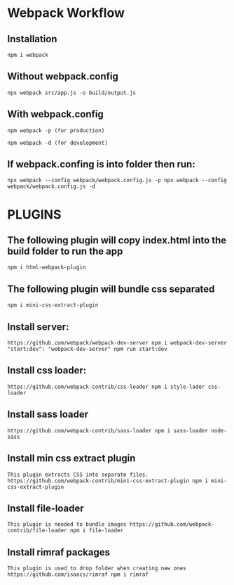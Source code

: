 # Webpack Workflow

## Installation
`
npm i webpack
`


## Without webpack.config
`
npx webpack src/app.js -o build/output.js
`

## With webpack.config
`
npm webpack -p (for production)
`

`
npm webpack -d (for development)
`
## If webpack.confing is into folder then run:
`
npx webpack --config webpack/webpack.config.js -p
npx webpack --config webpack/webpack.config.js -d
`

# PLUGINS

## The following plugin will copy index.html into the build folder to run the app
`
npm i html-webpack-plugin
`

## The following plugin will bundle css separated
`
npm i mini-css-extract-plugin
`

## Install server:
`
https://github.com/webpack/webpack-dev-server
npm i webpack-dev-server
"start:dev": "webpack-dev-server"
npm run start:dev
`

## Install css loader:
`
https://github.com/webpack-contrib/css-loader
npm i style-lader css-loader
`

## Install sass loader
`
https://github.com/webpack-contrib/sass-loader
npm i sass-loader node-sass
`

## Install min css extract plugin
`
This plugin extracts CSS into separate files.
https://github.com/webpack-contrib/mini-css-extract-plugin
npm i mini-css-extract-plugin
`

## Install file-loader
`
This plugin is needed to bundle images
https://github.com/webpack-contrib/file-loader
npm i file-loader
`

## Install rimraf packages
`
This plugin is used to drop folder when creating new ones
https://github.com/isaacs/rimraf
npm i rimraf
`